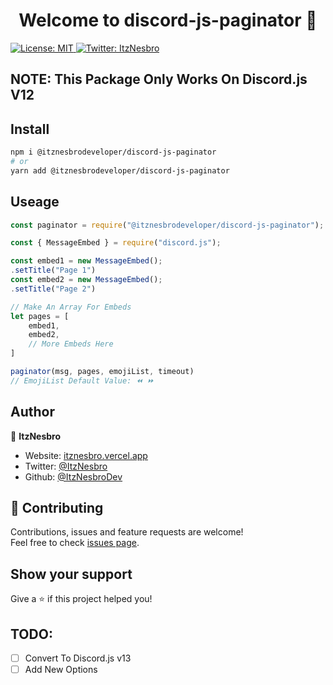 <h1 align="center">Welcome to discord-js-paginator 👋</h1>
<p>
  <a href="#" target="_blank">
    <img alt="License: MIT" src="https://img.shields.io/badge/License-MIT-yellow.svg" />
  </a>
  <a href="https://twitter.com/ItzNesbro" target="_blank">
    <img alt="Twitter: ItzNesbro" src="https://img.shields.io/twitter/follow/ItzNesbro.svg?style=social" />
  </a>
</p>

## NOTE: This Package Only Works On Discord.js V12

## Install

```sh
npm i @itznesbrodeveloper/discord-js-paginator
# or
yarn add @itznesbrodeveloper/discord-js-paginator
```

## Useage
```js
const paginator = require("@itznesbrodeveloper/discord-js-paginator");

const { MessageEmbed } = require("discord.js");

const embed1 = new MessageEmbed();
.setTitle("Page 1")
const embed2 = new MessageEmbed();
.setTitle("Page 2")

// Make An Array For Embeds
let pages = [
    embed1,
    embed2,
    // More Embeds Here
]

paginator(msg, pages, emojiList, timeout)
// EmojiList Default Value: ⏪ ⏩
```

## Author

👤 **ItzNesbro**

* Website: [itznesbro.vercel.app](https://itznesbro.vercel.app/)
* Twitter: [@ItzNesbro](https://twitter.com/ItzNesbro)
* Github: [@ItzNesbroDev](https://github.com/ItzNesbroDev)

## 🤝 Contributing

Contributions, issues and feature requests are welcome!<br />Feel free to check [issues page](https://github.com/ItzNesbroDev/discord-js-paginator/issues). 

## Show your support

Give a ⭐️ if this project helped you!


## TODO:
- [ ] Convert To Discord.js v13
- [ ] Add New Options
